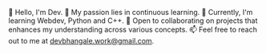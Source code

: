 👋 Hello, I'm Dev.
👀 My passion lies in continuous learning.
🌱 Currently, I'm learning Webdev, Python and C++.
💞️ Open to collaborating on projects that enhances my understanding across various concepts.
📫 Feel free to reach out to me at devbhangale.work@gmail.com.

<!---
devbh04/devbh04 is a ✨ special ✨ repository because its `README.md` (this file) appears on your GitHub profile.
You can click the Preview link to take a look at your changes.
--->
